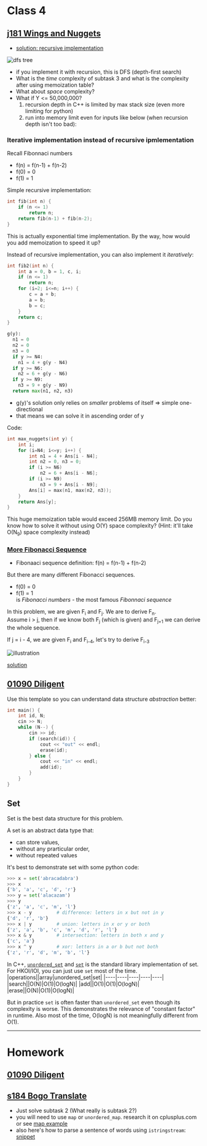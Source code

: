 # Class 4
## [j181 Wings and Nuggets](https://judge.hkoi.org/task/J181)
- [solution: recursive implementation](https://github.com/miyagi-sensei/j181/blob/main/v1.cpp)

![dfs tree](https://github.com/miyagi-sensei/georgia/blob/main/class3/j181.jpeg)
- if you implement it with recursion, this is DFS (depth-first search)
- What is the *time* complexity of subtask 3 and what is the complexity after using memoization table?
- What about *space* complexity?
- What if Y <= 50,000,000?
    1. recursion depth in C++ is limited by max stack size (even more limiting for python)
    2. run into memory limit even for inputs like below (when recursion depth isn't too bad):

### Iterative implementation instead of recursive ipmlementation
Recall Fibonnaci numbers
- f(n) = f(n-1) + f(n-2)
- f(0) = 0
- f(1) = 1

Simple recursive implementation:
```cpp
int fib(int n) {
    if (n <= 1)
        return n;
    return fib(n-1) + fib(n-2);
}
```
This is actually exponential time implementation. By the way, how would you add memoization to speed it up?

Instead of recursive implementation, you can also implement it *iteratively*:
```cpp
int fib2(int n) {
    int a = 0, b = 1, c, i;
    if (n <= 1)
        return n;
    for (i=2; i<=n; i++) {
        c = a + b;
        a = b;
        b = c;
    }
    return c;
}
```
```python
g(y):
  n1 = 0
  n2 = 0
  n3 = 0
  if y >= N4:
    n1 = 4 + g(y - N4)
  if y >= N6:
    n2 = 6 + g(y - N6)
  if y >= N9:
    n3 = 9 + g(y - N9)
  return max(n1, n2, n3)
```
- g(y)'s solution only relies on *smaller* problems of itself => simple one-directional
- that means we can solve it in ascending order of y

Code:
```cpp
int max_nuggets(int y) {
    int i;
    for (i=N4; i<=y; i++) {
        int n1 = 4 + Ans[i - N4];
        int n2 = 0, n3 = 0;
        if (i >= N6)
            n2 = 6 + Ans[i - N6];
        if (i >= N9)
            n3 = 9 + Ans[i - N9];
        Ans[i] = max(n1, max(n2, n3));
    }
    return Ans[y];
}
```
This huge memoization table would exceed 256MB memory limit. Do you know how to solve it without using O(Y) space complexity? 
(Hint: it'll take O(N<sub>9</sub>) space complexity instead)

### [More Fibonacci Sequence](https://judge.hkoi.org/task/M1323)
- Fibonaaci sequence definition: f(n) = f(n-1) + f(n-2)

But there are many different Fibonacci sequences.
- f(0) = 0
- f(1) = 1<br>
is *Fibonacci numbers* - the most famous *Fibonnaci sequence*

In this problem, we are given F<sub>i</sub> and F<sub>j</sub>. We are to derive F<sub>n</sub>.<br>
Assume i > j, then if we know both F<sub>j</sub> (which is given) and F<sub>j+1</sub> we can derive the whole sequence.

If j = i - 4, we are given F<sub>i</sub> and F<sub>i-4</sub>, let's try to derive F<sub>i-3</sub>

![illustration](https://github.com/miyagi-sensei/georgia/blob/main/class4/m1323.jpeg)

[solution](m1323.cpp)

## [01090 Diligent](https://judge.hkoi.org/task/01090)
Use this template so you can understand data structure *abstraction* better:
```cpp
int main() {
    int id, N;
    cin >> N;
    while (N--) {
        cin >> id;
        if (search(id)) {
            cout << "out" << endl;
            erase(id);
        } else {
            cout << "in" << endl;
            add(id);
        }
    }
}
```

## Set
Set is the best data structure for this problem.

A set is an abstract data type that:
- can store values,
- without any prarticular order,
- without repeated values

It's best to demonstrate set with some python code:
```python
>>> x = set('abracadabra')
>>> x
{'b', 'a', 'c', 'd', 'r'}
>>> y = set('alacazam')
>>> y
{'z', 'a', 'c', 'm', 'l'}
>>> x - y         # difference: letters in x but not in y
{'d', 'r', 'b'}
>>> x | y         # union: letters in x or y or both
{'z', 'a', 'b', 'c', 'm', 'd', 'r', 'l'}
>>> x & y         # intersection: letters in both x and y
{'c', 'a'}
>>> x ^ y         # xor: letters in a or b but not both
{'z', 'r', 'd', 'm', 'b', 'l'}
```
In C++, [`unordered_set`](https://www.cplusplus.com/reference/unordered_set/unordered_set/) and [`set`](https://www.cplusplus.com/reference/set/set) is the standard library implementation of set. For HKOI/IOI, you can just use `set` most of the time.
|operations||array|unordered_set|set|
|----|----|----|----|----|
|search||O(N)|O(1)|O(logN)|
|add||O(1)|O(1)|O(logN)|
|erase||O(N)|O(1)|O(logN)|

But in practice `set` is often faster than `unordered_set` even though its complexity is worse. This demonstrates the relevance of "constant factor" in runtime. Also most of the time, O(logN) is not meaningfully different from O(1).

---

# Homework
## [01090 Diligent](https://judge.hkoi.org/task/01090)
## [s184 Bogo Translate](https://judge.hkoi.org/task/s184)
- Just solve subtask 2 (What really is subtask 2?)
- you will need to use `map` or `unordered_map`. research it on cplusplus.com or see [map example](map_demo.cpp)
- also here's how to parse a sentence of words using `istringstream`: [snippet](https://github.com/miyagi-sensei/georgia/blob/main/class4/s184v1.cpp)
